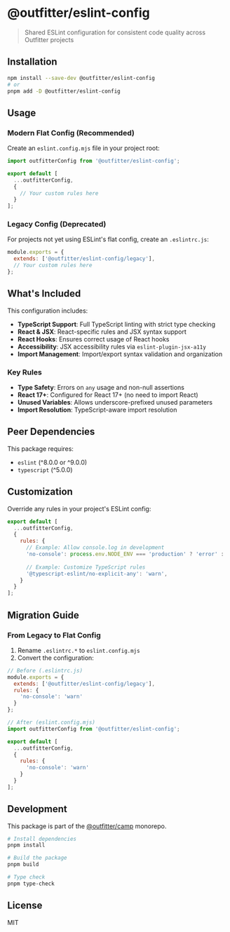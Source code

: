# @outfitter/eslint-config

> Shared ESLint configuration for consistent code quality across Outfitter projects

## Installation

```bash
npm install --save-dev @outfitter/eslint-config
# or
pnpm add -D @outfitter/eslint-config
```

## Usage

### Modern Flat Config (Recommended)

Create an `eslint.config.mjs` file in your project root:

```javascript
import outfitterConfig from '@outfitter/eslint-config';

export default [
  ...outfitterConfig,
  {
    // Your custom rules here
  }
];
```

### Legacy Config (Deprecated)

For projects not yet using ESLint's flat config, create an `.eslintrc.js`:

```javascript
module.exports = {
  extends: ['@outfitter/eslint-config/legacy'],
  // Your custom rules here
};
```

## What's Included

This configuration includes:

- **TypeScript Support**: Full TypeScript linting with strict type checking
- **React & JSX**: React-specific rules and JSX syntax support
- **React Hooks**: Ensures correct usage of React hooks
- **Accessibility**: JSX accessibility rules via `eslint-plugin-jsx-a11y`
- **Import Management**: Import/export syntax validation and organization

### Key Rules

- **Type Safety**: Errors on `any` usage and non-null assertions
- **React 17+**: Configured for React 17+ (no need to import React)
- **Unused Variables**: Allows underscore-prefixed unused parameters
- **Import Resolution**: TypeScript-aware import resolution

## Peer Dependencies

This package requires:

- `eslint` (^8.0.0 or ^9.0.0)
- `typescript` (^5.0.0)

## Customization

Override any rules in your project's ESLint config:

```javascript
export default [
  ...outfitterConfig,
  {
    rules: {
      // Example: Allow console.log in development
      'no-console': process.env.NODE_ENV === 'production' ? 'error' : 'warn',
      
      // Example: Customize TypeScript rules
      '@typescript-eslint/no-explicit-any': 'warn',
    }
  }
];
```

## Migration Guide

### From Legacy to Flat Config

1. Rename `.eslintrc.*` to `eslint.config.mjs`
2. Convert the configuration:

```javascript
// Before (.eslintrc.js)
module.exports = {
  extends: ['@outfitter/eslint-config/legacy'],
  rules: {
    'no-console': 'warn'
  }
};

// After (eslint.config.mjs)
import outfitterConfig from '@outfitter/eslint-config';

export default [
  ...outfitterConfig,
  {
    rules: {
      'no-console': 'warn'
    }
  }
];
```

## Development

This package is part of the [@outfitter/camp](https://github.com/outfitter-dev/camp) monorepo.

```bash
# Install dependencies
pnpm install

# Build the package
pnpm build

# Type check
pnpm type-check
```

## License

MIT